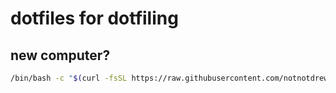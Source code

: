 # dotfiles for dotfiling

## new computer?
```sh
/bin/bash -c "$(curl -fsSL https://raw.githubusercontent.com/notnotdrew/dots/refs/heads/main/00_new_computer)"
```
